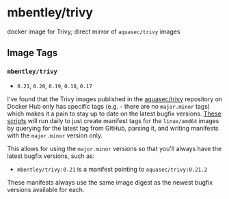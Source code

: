 # mbentley/trivy

docker image for Trivy; direct mirror of `aquasec/trivy` images

## Image Tags

### `mbentley/trivy`

* `0.21`, `0.20`, `0.19`, `0.18`, `0.17`

I've found that the Trivy images published in the [aquasec/trivy](https://hub.docker.com/r/aquasec/trivy/) repository on Docker Hub only has specific tags (e.g. - there are no `major.minor` tags) which makes it a pain to stay up to date on the latest bugfix versions.  [These scripts](https://github.com/mbentley/docker-trivy) will run daily to just create manifest tags for the `linux/amd64` images by querying for the latest tag from GitHub, parsing it, and writing manifests with the `major.minor` version only.

This allows for using the `major.minor` versions so that you'll always have the latest bugfix versions, such as:

* `mbentley/trivy:0.21` is a manifest pointing to `aquasec/trivy:0.21.2`

These manifests always use the same image digest as the newest bugfix versions available for each.
